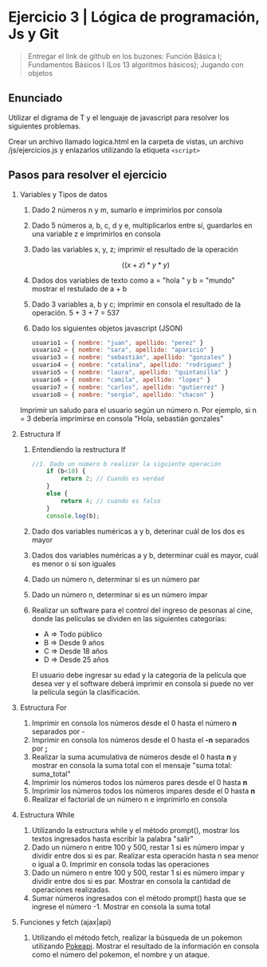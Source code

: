 # Ejercicio 3 | Lógica de programación, Js y Git

> Entregar el link de github en los buzones: Función Básica I; Fundamentos Básicos I (Los 13 algoritmos básicos); Jugando con objetos

## Enunciado

Utilizar el digrama de T y el lenguaje de javascript  para resolver los siguientes problemas.

Crear un archivo llamado logica.html en la carpeta de vistas, un archivo /js/ejercicios.js y enlazarlos utilizando la etiqueta ``` <script> ```

## Pasos para resolver el ejercicio

1. Variables y Tipos de datos

   1. Dado 2 números n y m, sumarlo e imprimirlos por consola
   2. Dado 5 números a, b, c, d y e, multiplicarlos entre sí, guardarlos en una variable z e imprimirlos en consola
   3. Dado las variables x, y, z; imprimir el resultado de la operación

        ```math
            ((x + z) * y * y)
        ```

   4. Dados dos variables de texto como a = "hola " y b = "mundo" mostrar el restulado de a + b
   5. Dado 3 variables a, b y c; imprimir en consola el resultado de la operación. 5 + 3 + 7 = 537
   6. Dado los siguientes objetos javascript (JSON)

        ```javascript
        usuario1 = { nombre: "juan", apellido: "perez" }
        usuario2 = { nombre: "sara", apellido: "aparicio" }
        usuario3 = { nombre: "sebastián", apellido: "gonzales" }
        usuario4 = { nombre: "catalina", apellido: "rodriguez" }
        usuario5 = { nombre: "laura", apellido: "quintanilla" }
        usuario6 = { nombre: "camila", apellido: "lopez" }
        usuario7 = { nombre: "carlos", apellido: "gutierrez" }
        usuario8 = { nombre: "sergio", apellido: "chacon" }
        ```

    Imprimir un saludo para el usuario según un número n. Por ejemplo, si n = 3 debería imprimirse en consola "Hola, sebastián gonzales"

2. Estructura If
    1. Entendiendo la restructura If

        ```javascript
        //1. Dado un número b realizar la siguiente operación
            if (b<10) {
                return 2; // Cuando es verdad
            }
            else {
                return 4; // cuando es falso
            }
            console.log(b);
        ```

    2. Dado dos variables numéricas a y b, deterinar cuál de los dos es mayor
    3. Dados dos variables numéricas a y b, determinar cuál es mayor, cuál es menor o si son iguales
    4. Dado un número n, determinar si es un número par
    5. Dado un número n, determinar si es un número impar
    6. Realizar un software para el control del ingreso de pesonas al cine, donde las películas se dividen en las siguientes categorías:

       - A => Todo público
       - B => Desde 9 años
       - C => Desde 18 años
       - D => Desde 25 años

        El usuario debe ingresar su edad y la categoría de la película que desea ver y el software deberá imprimir en consola si puede no ver la película según la clasificación.

3. Estructura For

    1. Imprimir en consola los números desde el 0 hasta el número **n** separados por -
    2. Imprimir en consola los números desde el 0 hasta el **-n** separados por **;**
    3. Realizar la suma acumulativa de números desde el 0 hasta **n** y mostrar en consola la suma total con el mensaje "suma total: suma_total"
    4. Imprimir los números todos los números pares desde el 0 hasta **n**
    5. Imprimir los números todos los números impares desde el 0 hasta **n**
    6. Realizar el factorial de un número n e imprimirlo en consola

4. Estructura While

    1. Utilizando la estructura while y el método prompt(), mostrar los textos ingresados hasta escribir la palabra "salir"
    2. Dado un número n entre 100 y 500, restar 1 si es número impar y dividir entre dos si es par. Realizar esta operación hasta n sea menor o igual a 0. Imprimir en consola todas las operaciones
    3. Dado un número n entre 100 y 500, restar 1 si es número impar y dividir entre dos si es par. Mostrar en consola la cantidad de operaciones realizadas.
    4. Sumar números ingresados con el método prompt() hasta que se ingrese el número -1. Mostrar en consola la suma total

5. Funciones y fetch (ajax|api)

    1. Utilizando el método fetch, realizar la búsqueda de un pokemon utilizando [Pokeapi](https://pokeapi.co/). Mostrar el resultado de la información en consola como el número del pokemon, el nombre y un ataque.
